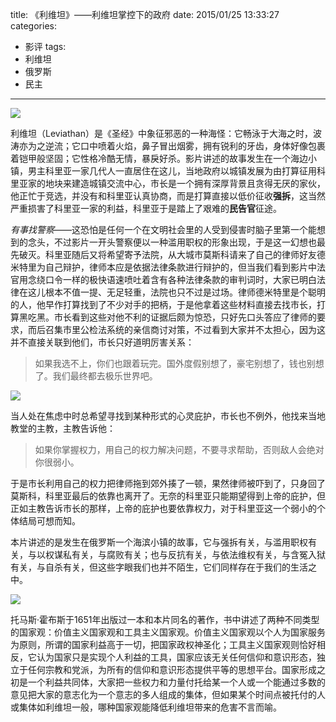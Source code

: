 title: 《利维坦》——利维坦掌控下的政府
date: 2015/01/25 13:33:27
categories:
- 影评
tags:
- 利维坦
- 俄罗斯
- 民主

---
![](https://image.covertness.me/liweitan_p2223789642.jpg)

<!-- more -->

利维坦（Leviathan）是《圣经》中象征邪恶的一种海怪：它畅泳于大海之时，波涛亦为之逆流；它口中喷着火焰，鼻子冒出烟雾，拥有锐利的牙齿，身体好像包裹着铠甲般坚固；它性格冷酷无情，暴戾好杀。影片讲述的故事发生在一个海边小镇，男主科里亚一家几代人一直居住在这儿，当地政府以城镇发展为由打算征用科里亚家的地块来建造城镇交流中心，市长是一个拥有深厚背景且贪得无厌的家伙，他正忙于竞选，并没有和科里亚认真协商，而是打算直接以低价征收**强拆**，这当然严重损害了科里亚一家的利益，科里亚于是踏上了艰难的**民告官**征途。

*有事找警察*——这恐怕是任何一个在文明社会里的人受到侵害时脑子里第一个能想到的念头，不过影片一开头警察便以一种滥用职权的形象出现，于是这一幻想也最先破灭。科里亚随后又将希望寄予法院，从大城市莫斯科请来了自己的律师好友德米特里为自己辩护，律师本应是依据法律条款进行辩护的，但当我们看到影片中法官用念绕口令一样的极快语速喷吐着含有各种法律条款的审判词时，大家已明白法律在这儿根本不值一提、无足轻重，法院也只不过是过场。律师德米特里是个聪明的人，他早作打算找到了不少对手的把柄，于是他拿着这些材料直接去找市长，打算黑吃黑。市长看到这些对他不利的证据后颇为惊恐，只好先口头答应了律师的要求，而后召集市里公检法系统的亲信商讨对策，不过看到大家并不太担心，因为这并不直接关联到他们，市长只好道明厉害关系：
> 如果我选不上，你们也跟着玩完。国外度假别想了，豪宅别想了，钱也别想了。我们最终都去极乐世界吧。

![](https://image.covertness.me/liweitan_p2223466385.jpg)

当人处在焦虑中时总希望寻找到某种形式的心灵庇护，市长也不例外，他找来当地教堂的主教，主教告诉他：
> 如果你掌握权力，用自己的权力解决问题，不要寻求帮助，否则敌人会绝对你很弱小。

于是市长利用自己的权力把律师拖到郊外揍了一顿，果然律师被吓到了，只身回了莫斯科，科里亚最后的依靠也离开了。无奈的科里亚只能期望得到上帝的庇护，但正如主教告诉市长的那样，上帝的庇护也要依靠权力，对于科里亚这一个弱小的个体结局可想而知。

本片讲述的是发生在俄罗斯一个海滨小镇的故事，它与强拆有关，与滥用职权有关，与以权谋私有关，与腐败有关；也与反抗有关，与依法维权有关，与含冤入狱有关，与自杀有关，但这些字眼我们也并不陌生，它们同样存在于我们的生活之中。

![](https://image.covertness.me/liweitan_p2217593621.jpg)

托马斯·霍布斯于1651年出版过一本和本片同名的著作，书中讲述了两种不同类型的国家观：价值主义国家观和工具主义国家观。价值主义国家观以个人为国家服务为原则，所谓的国家利益高于一切，把国家政权神圣化；工具主义国家观则恰好相反，它认为国家只是实现个人利益的工具，国家应该无关任何信仰和意识形态，独立于任何宗教和党派，为所有的信仰和意识形态提供平等的思想平台。国家形成之初是一个利益共同体，大家把一些权力和力量付托给某一个人或一个能通过多数的意见把大家的意志化为一个意志的多人组成的集体，但如果某个时间点被托付的人或集体如利维坦一般，哪种国家观能降低利维坦带来的危害不言而喻。
